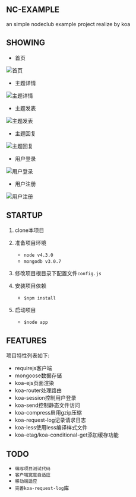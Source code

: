 ## NC-EXAMPLE
an simple nodeclub example project realize by koa

## SHOWING

- 首页

![首页](http://www.startexample.com/images/assist/20160417/index.png)

- 主题详情

![主题详情](http://www.startexample.com/images/assist/20160417/topicDetail.png)

- 主题发表

![主题发表](http://www.startexample.com/images/assist/20160417/publishTopic.png)

- 主题回复

![主题回复](http://www.startexample.com/images/assist/20160417/reply.png)

- 用户登录

![用户登录](http://www.startexample.com/images/assist/20160417/login.png)

- 用户注册

![用户注册](http://www.startexample.com/images/assist/20160417/registry.png)

## STARTUP

1. clone本项目
2. 准备项目环境

	- `node v4.3.0`
	- `mongodb v3.0.7`

3. 修改项目根目录下配置文件`config.js`
4. 安装项目依赖

	- `$npm install`

5. 启动项目

	- `$node app`

## FEATURES

项目特性列表如下:

- requirejs客户端
- mongoose数据存储
- koa-ejs页面渲染
- koa-router处理路由
- koa-session控制用户登录
- koa-send控制静态文件访问
- koa-compress启用gzip压缩
- koa-request-log记录请求日志
- koa-less使用less编译样式文件
- koa-etag/koa-conditional-get添加缓存功能

## TODO

- `编写项目测试代码`
- `客户端宽度自适应`
- `移动端适应`
- `完善koa-request-log`库
